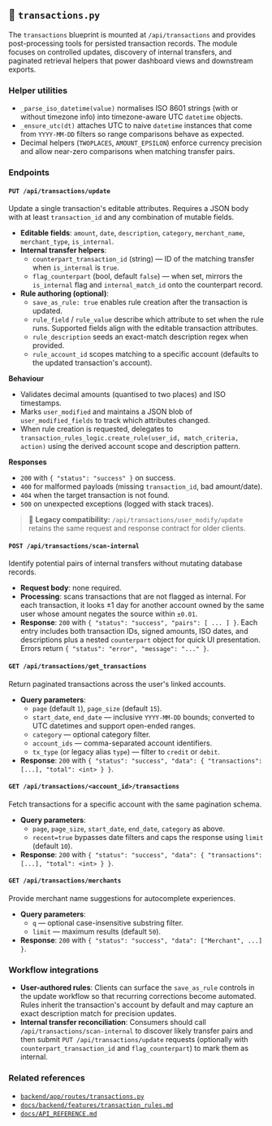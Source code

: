 ## 📘 `transactions.py`

The `transactions` blueprint is mounted at `/api/transactions` and provides
post-processing tools for persisted transaction records. The module focuses on
controlled updates, discovery of internal transfers, and paginated retrieval
helpers that power dashboard views and downstream exports.

### Helper utilities

- `_parse_iso_datetime(value)` normalises ISO 8601 strings (with or without
  timezone info) into timezone-aware UTC `datetime` objects.
- `_ensure_utc(dt)` attaches UTC to naive `datetime` instances that come from
  `YYYY-MM-DD` filters so range comparisons behave as expected.
- Decimal helpers (`TWOPLACES`, `AMOUNT_EPSILON`) enforce currency precision and
  allow near-zero comparisons when matching transfer pairs.

### Endpoints

#### `PUT /api/transactions/update`

Update a single transaction's editable attributes. Requires a JSON body with at
least `transaction_id` and any combination of mutable fields.

- **Editable fields**: `amount`, `date`, `description`, `category`,
  `merchant_name`, `merchant_type`, `is_internal`.
- **Internal transfer helpers**:
  - `counterpart_transaction_id` (string) — ID of the matching transfer when
    `is_internal` is `true`.
  - `flag_counterpart` (bool, default `false`) — when set, mirrors the
    `is_internal` flag and `internal_match_id` onto the counterpart record.
- **Rule authoring (optional)**:
  - `save_as_rule: true` enables rule creation after the transaction is updated.
  - `rule_field` / `rule_value` describe which attribute to set when the rule
    runs. Supported fields align with the editable transaction attributes.
  - `rule_description` seeds an exact-match description regex when provided.
  - `rule_account_id` scopes matching to a specific account (defaults to the
    updated transaction's account).

**Behaviour**

- Validates decimal amounts (quantised to two places) and ISO timestamps.
- Marks `user_modified` and maintains a JSON blob of `user_modified_fields` to
  track which attributes changed.
- When rule creation is requested, delegates to
  `transaction_rules_logic.create_rule(user_id, match_criteria, action)` using
  the derived account scope and description pattern.

**Responses**

- `200` with `{ "status": "success" }` on success.
- `400` for malformed payloads (missing `transaction_id`, bad amount/date).
- `404` when the target transaction is not found.
- `500` on unexpected exceptions (logged with stack traces).

> 🔁 **Legacy compatibility:** `/api/transactions/user_modify/update` retains the
> same request and response contract for older clients.

#### `POST /api/transactions/scan-internal`

Identify potential pairs of internal transfers without mutating database
records.

- **Request body**: none required.
- **Processing**: scans transactions that are not flagged as internal. For each
  transaction, it looks ±1 day for another account owned by the same user whose
  amount negates the source within `±0.01`.
- **Response**: `200` with `{ "status": "success", "pairs": [ ... ] }`. Each
  entry includes both transaction IDs, signed amounts, ISO dates, and
  descriptions plus a nested `counterpart` object for quick UI presentation.
  Errors return `{ "status": "error", "message": "..." }`.

#### `GET /api/transactions/get_transactions`

Return paginated transactions across the user's linked accounts.

- **Query parameters**:
  - `page` (default `1`), `page_size` (default `15`).
  - `start_date`, `end_date` — inclusive `YYYY-MM-DD` bounds; converted to UTC
    datetimes and support open-ended ranges.
  - `category` — optional category filter.
  - `account_ids` — comma-separated account identifiers.
  - `tx_type` (or legacy alias `type`) — filter to `credit` or `debit`.
- **Response**: `200` with `{ "status": "success", "data": { "transactions":
  [...], "total": <int> } }`.

#### `GET /api/transactions/<account_id>/transactions`

Fetch transactions for a specific account with the same pagination schema.

- **Query parameters**:
  - `page`, `page_size`, `start_date`, `end_date`, `category` as above.
  - `recent=true` bypasses date filters and caps the response using `limit`
    (default `10`).
- **Response**: `200` with `{ "status": "success", "data": { "transactions":
  [...], "total": <int> } }`.

#### `GET /api/transactions/merchants`

Provide merchant name suggestions for autocomplete experiences.

- **Query parameters**:
  - `q` — optional case-insensitive substring filter.
  - `limit` — maximum results (default `50`).
- **Response**: `200` with `{ "status": "success", "data": ["Merchant", ...] }`.

### Workflow integrations

- **User-authored rules**: Clients can surface the `save_as_rule` controls in
the update workflow so that recurring corrections become automated.
  Rules inherit the transaction's account by default and may capture an exact
  description match for precision updates.
- **Internal transfer reconciliation**: Consumers should call
  `/api/transactions/scan-internal` to discover likely transfer pairs and then
  submit `PUT /api/transactions/update` requests (optionally with
  `counterpart_transaction_id` and `flag_counterpart`) to mark them as internal.

### Related references

- [`backend/app/routes/transactions.py`](../../../backend/app/routes/transactions.py)
- [`docs/backend/features/transaction_rules.md`](../../backend/features/transaction_rules.md)
- [`docs/API_REFERENCE.md`](../../API_REFERENCE.md)
